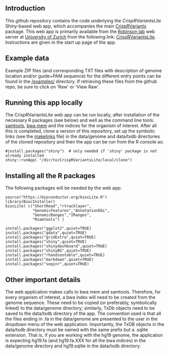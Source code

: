 ## Introduction

This github repository contains the code underlying the *CrispRVariantsLite* Shiny-based web app, which accompanies the main [CrispRVariants](http://www.bioconductor.org/packages/CrispRVariants.html) package.  This web app is primarily available from the [Robinson lab](http://www.imls.uzh.ch/research/robinson.html) web server at [University of Zurich](http://www.uzh.ch/de.html) from the following link: [CrispRVariantsLite](http://imlspenticton.uzh.ch:3838/CrispRVariantsLite).  Instructions are given in the start up page of the app.

## Example data

Example ZIP files (and corresponding TXT files with description of genome location and/or guide+PAM sequence) for the different entry points can be found in the [/examples/](https://github.com/markrobinsonuzh/CrispRVariantsLite/tree/master/examples) directory.  If retrieving these files from the github repo, be sure to click on 'Raw' or 'View Raw'.

## Running this app locally

The CrispRVariantsLite web app can be run locally, after installation of the necessary R packages (see below) and well as the command line tools: [samtools](http://www.htslib.org/), [bwa mem](http://bio-bwa.sourceforge.net/) and the indices for the organism of interest. After all this is completed, clone a version of this repository, set up the symbolic links (see the [makelinks](https://github.com/markrobinsonuzh/CrispRVariantsLite/blob/master/makelinks) file) in the data/genome and data/txdb directories of the cloned repository and then the app can be run from the R console as:

    #install.packages("shiny")  # only needed if 'shiny' package is not already installed
    shiny::runApp( "/dir/to/CrispRVariantsLite/local/clone")

## Installing all the R packages

The following packages will be needed by the web app:

    source("https://bioconductor.org/biocLite.R")
    library(BiocInstaller)
    biocLite( c("ShortRead","rtracklayer",
                "GenomicFeatures","AnnotationDbi",
                "GenomicRanges","IRanges",
                "Rsamtools") )

    install.packages("ggplot2",quiet=TRUE)
    install.packages("gdata",quiet=TRUE)
    install.packages("gridExtra",quiet=TRUE)
    install.packages("shiny",quiet=TRUE)
    install.packages("shinydashboard",quiet=TRUE)
    install.packages("shinyBS",quiet=TRUE)
    install.packages("rhandsontable",quiet=TRUE)
    install.packages("markdown",quiet=TRUE)
    install.packages("seqinr",quiet=TRUE)


## Other important details

The web application makes calls to bwa mem and samtools.  Therefore, for every organism of interest, a bwa index will need to be created from the genome sequence.  These need to be copied (or preferably, symbolically linked) to the data/genome directory; similarly, TxDb objects need to be saved to the data/txdb directory of the app.  The convention used is that all the files ending in .fa in the data/genome are presented to the user in the dropdown menu of the web application.  Importantly, the TxDB objects in the data/txdb directory must be named with the same prefix but a .sqlite extension.  That is, if you are working with the hg19 genome, the application is expecting hg19.fa (and hg19.fa.XXX for all the bwa indices) in the data/genome directory and hg19.sqlite in the data/txdb directory.
